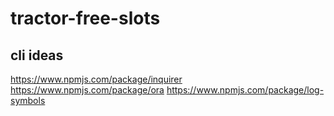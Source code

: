 # tractor-free-slots

## cli ideas
https://www.npmjs.com/package/inquirer
https://www.npmjs.com/package/ora
https://www.npmjs.com/package/log-symbols
